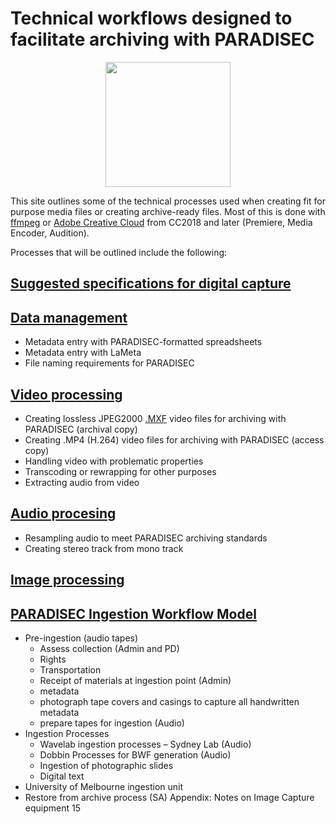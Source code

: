 # Technical workflows designed to facilitate archiving with PARADISEC

<p align="center">
  <img width="200" src="images/Revox_front.gif">
</p>

This site outlines some of the technical processes used when creating fit for purpose media files or creating archive-ready files. Most of this is done with [ffmpeg](www.ffmpeg.org) or [Adobe Creative Cloud](https://www.adobe.com/au/creativecloud.html) from CC2018 and later (Premiere, Media Encoder, Audition).

Processes that will be outlined include the following:

## [Suggested specifications for digital capture](https://paradisec-archive.github.io/suggested_specifications/)

## [Data management](https://paradisec-archive.github.io/data_management/)
* Metadata entry with PARADISEC-formatted spreadsheets
* Metadata entry with LaMeta
* File naming requirements for PARADISEC

## [Video processing](https://paradisec-archive.github.io/video_processing/)
* Creating lossless JPEG2000 [.MXF](https://github.com/paradisec-archive/video_processing/blob/main/index.md#mxf) video files for archiving with PARADISEC (archival copy)
* Creating .MP4 (H.264) video files for archiving with PARADISEC (access copy)
* Handling video with problematic properties
* Transcoding or rewrapping for other purposes
* Extracting audio from video

## [Audio procesing](https://paradisec-archive.github.io/audio_processing/)
* Resampling audio to meet PARADISEC archiving standards
* Creating stereo track from mono track

## [Image processing](https://paradisec-archive.github.io/image_processing/)


## [PARADISEC Ingestion Workflow Model](https://paradisec-archive.github.io/ingestion_workflow_model/)

* Pre-ingestion (audio tapes)
  * Assess collection (Admin and PD)
  * Rights
  * Transportation
  * Receipt of materials at ingestion point (Admin)
  * metadata
  * photograph tape covers and casings to capture all handwritten metadata
  * prepare tapes for ingestion (Audio)
* Ingestion Processes
  * Wavelab ingestion processes – Sydney Lab (Audio)
  * Dobbin Processes for BWF generation (Audio)
  * Ingestion of photographic slides
  * Digital text
* University of Melbourne ingestion unit
* Restore from archive process (SA)
Appendix: Notes on Image Capture equipment 15

